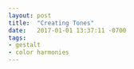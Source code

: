 ```yaml
---
layout: post
title:  "Creating Tones"
date:   2017-01-01 13:37:11 -0700
tags:
- gestalt
- color harmonies
---
```

